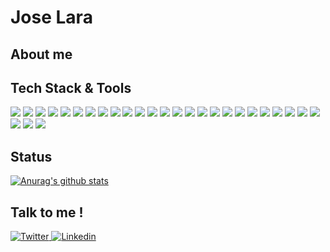 # Jose Lara

## About me

## Tech Stack & Tools

<p>
  <img src="https://img.shields.io/badge/Java-007396?logo=java&logoColor=FFF&style=ShieldStyle" />
  <img src="https://img.shields.io/badge/Spring-6DB33F?logo=spring&logoColor=FFF&style=ShieldStyle" />
  <img src="https://img.shields.io/badge/Apache%20Maven-C71A36?logo=apachemaven&logoColor=FFF&style=ShieldStyle" />
  <img src="https://img.shields.io/badge/Apache%20Ant-A81C7D?logo=apacheant&logoColor=FFF&style=ShieldStyle" />
  <img src="https://img.shields.io/badge/Go-00ADD8?logo=go&logoColor=FFF&style=ShieldStyle" />
  <img src="https://img.shields.io/badge/Scala-DC322F?logo=scala&logoColor=FFF&style=ShieldStyle" />
  <img src="https://img.shields.io/badge/Docker-2496ED?logo=docker&logoColor=FFF&style=ShieldStyle" />
  <img src="https://img.shields.io/badge/Node%20JS-339933?logo=node-dot-js&logoColor=FFF&style=ShieldStyle" />
  <img src="https://img.shields.io/badge/Ruby-CC342D?logo=ruby&logoColor=FFF&style=ShieldStyle" />
  <img src="https://img.shields.io/badge/Python-3776AB?logo=python&logoColor=FFF&style=ShieldStyle" />
  <img src="https://img.shields.io/badge/AngularJS-E23237?logo=angularjs&logoColor=FFF&style=ShieldStyle" />
  <img src="https://img.shields.io/badge/TypeScript-3178C6?logo=typescript&logoColor=FFF&style=ShieldStyle" />
  <img src="https://img.shields.io/badge/React-61DAFB?logo=react&logoColor=FFF&style=ShieldStyle" />
  <img src="https://img.shields.io/badge/Oracle-F80000?logo=oracle&logoColor=FFF&style=ShieldStyle" />
  <img src="https://img.shields.io/badge/MySQL-4479A1?logo=mysql&logoColor=FFF&style=ShieldStyle" />
  <img src="https://img.shields.io/badge/PostgreSQL-336791?logo=postgresql&logoColor=FFF&style=ShieldStyle" />
  <img src="https://img.shields.io/badge/MongoDB-47A248?logo=mongodb&logoColor=FFF&style=ShieldStyle" />
  <img src="https://img.shields.io/badge/Couchbase-EA2328?logo=couchbase&logoColor=FFF&style=ShieldStyle" />
  <img src="https://img.shields.io/badge/DynamoDB-4053D6?logo=amazondynamodb&logoColor=FFF&style=ShieldStyle" />
  <img src="https://img.shields.io/badge/Amazon%20AWS-232F3E?logo=amazonaws&logoColor=FFF&style=ShieldStyle" />
  <img src="https://img.shields.io/badge/Unity-000000?logo=unity&logoColor=FFF&style=ShieldStyle" />
  <img src="https://img.shields.io/badge/Blender-F5792A?logo=blender&logoColor=FFF&style=ShieldStyle" />
  <img src="https://img.shields.io/badge/VS%20Code-007ACC?logo=visualstudiocode&logoColor=FFF&style=ShieldStyle" />
  <img src="https://img.shields.io/badge/Eclipse%20IDE-2C2255?logo=eclipseide&logoColor=FFF&style=ShieldStyle" />
  <img src="https://img.shields.io/badge/IntelliJ%20IDEA-000000?logo=intellijidea&logoColor=FFF&style=ShieldStyle" />
  <img src="https://img.shields.io/badge/Jira-0052CC?logo=jira&logoColor=FFF&style=ShieldStyle" />
  <img src="https://img.shields.io/badge/Bitbucket-0052CC?logo=bitbucket&logoColor=FFF&style=ShieldStyle" />
  <img src="https://img.shields.io/badge/Confluence-172B4D?logo=confluence&logoColor=FFF&style=ShieldStyle" />
</p>

## Status

[![Anurag's github stats](https://github-readme-stats.vercel.app/api?username=cainlara)](https://github.com/anuraghazra/github-readme-stats)

## Talk to me !

<p>
  <a href="https://twitter.com/cainlara">
    <img alt="Twitter" src="https://img.shields.io/badge/Twitter-1DA1F2?logo=twitter&logoColor=white&style=ShieldStyle" />
  </a>
  <a href="https://www.linkedin.com/in/jalv84/"><img alt="Linkedin" src="https://img.shields.io/badge/linkedin-0077B5?logo=linkedin&logoColor=white&style=ShieldStyle" /></a>
</p>

<!--
**cainlara/cainlara** is a ✨ _special_ ✨ repository because its `README.md` (this file) appears on your GitHub profile.

Here are some ideas to get you started:

- 🔭 I’m currently working on ...
- 🌱 I’m currently learning ...
- 👯 I’m looking to collaborate on ...
- 🤔 I’m looking for help with ...
- 💬 Ask me about ...
- 📫 How to reach me: ...
- 😄 Pronouns: ...
- ⚡ Fun fact: ...
-->
